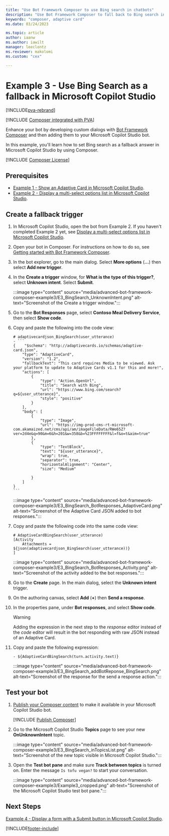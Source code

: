 ```yaml
---
title: "Use Bot Framework Composer to use Bing search in chatbots"
description: "Use Bot Framework Composer to fall back to Bing search in your Microsoft Copilot Studio chatbot."
keywords: "composer, adaptive card"
ms.date: 03/24/2023

ms.topic: article
author: iaanw
ms.author: iawilt
manager: leeclontz
ms.reviewer: makolomi
ms.custom: "cex"

---
```


# Example 3 - Use Bing Search as a fallback in Microsoft Copilot Studio

[!INCLUDE[pva-rebrand](includes/pva-rebrand.md)]

[!INCLUDE [Composer integrated with PVA](includes/composer-integrated-with-pva.md)]

Enhance your bot by developing custom dialogs with [Bot Framework Composer](/composer/) and then adding them to your Microsoft Copilot Studio bot.

In this example, you'll learn how to set Bing search as a fallback answer in Microsoft Copilot Studio by using Composer.

[!INCLUDE [Composer License](includes/composer-license.md)]

## Prerequisites

- [Example 1 - Show an Adaptive Card in Microsoft Copilot Studio](advanced-bot-framework-composer-example1.md).
- [Example 2 - Display a multi-select options list in Microsoft Copilot Studio](advanced-bot-framework-composer-example2.md).

## Create a fallback trigger

1. In Microsoft Copilot Studio, open the bot from Example 2. If you haven't completed Example 2 yet, see [Display a multi-select options list in Microsoft Copilot Studio](advanced-bot-framework-composer-example2.md).

1. Open your bot in Composer. For instructions on how to do so, see [Getting started with Bot Framework Composer](advanced-bot-framework-composer-fundamentals.md#open-your-bot-in-composer).

1. In the bot explorer, go to the main dialog. Select **More options** (**...**) then select **Add new trigger**.

1. In the **Create a trigger** window, for **What is the type of this trigger?**, select **Unknown intent**. Select **Submit**.

    :::image type="content" source="media/advanced-bot-framework-composer-example3/E3_BingSearch_UnknownIntent.png" alt-text="Screenshot of the Create a trigger window.":::

1. Go to the **Bot Responses** page, select **Contoso Meal Delivery Service**, then select **Show code**.

1. Copy and paste the following into the code view:

    ````lg
    # adaptivecardjson_BingSearch(user_utterance)
    - ```
    {    "$schema": "http://adaptivecards.io/schemas/adaptive-card.json",
        "type": "AdaptiveCard",
        "version": "1.2",
        "fallbackText": "This card requires Media to be viewed. Ask your platform to update to Adaptive Cards v1.1 for this and more!",
        "actions": [
            {
                "type": "Action.OpenUrl",
                "title": "Search with Bing",
                "url": "https://www.bing.com/search?q=${user_utterance}",
                "style": "positive"
            }
        ],
        "body": [
            {
                "type": "Image",
                "url": "https://img-prod-cms-rt-microsoft-com.akamaized.net/cms/api/am/imageFileData/RWe65Z?ver=2d4e&q=90&m=6&h=201&w=358&b=%23FFFFFFFF&l=f&o=t&aim=true"
            },
            {
                "type": "TextBlock",
                "text": "${user_utterance}",
                "wrap": true,
                "separator": true,
                "horizontalAlignment": "Center",
                "size": "Medium"
                
            }
        ]
    }
    ```
    ````

    :::image type="content" source="media/advanced-bot-framework-composer-example3/E3_BingSearch_BotResponses_AdaptiveCard.png" alt-text="Screenshot of the Adaptive Card JSON added to bot responses.":::

1. Copy and paste the following code into the same code view:

    ```lg
    # AdaptiveCardBingSearch(user_utterance)
    [Activity
        Attachments = ${json(adaptivecardjson_BingSearch(user_utterance))}
    ]

    ```

    :::image type="content" source="media/advanced-bot-framework-composer-example3/E3_BingSearch_BotResponses_Activity.png" alt-text="Screenshot of the activity added to the bot responses.":::

1. Go to the **Create** page. In the main dialog, select the **Unknown intent** trigger.

1. On the authoring canvas, select **Add** (**+**) then **Send a response**.

1. In the properties pane, under **Bot responses**, and select **Show code**.

    > [!WARNING]
    > Adding the expression in the next step to the _response_ editor instead of the _code_ editor will result in the bot responding with raw JSON instead of an Adaptive Card.

1. Copy and paste the following expression:

    ```lg
    - ${AdaptiveCardBingSearch(turn.activity.text)}
    ```

    :::image type="content" source="media/advanced-bot-framework-composer-example3/E3_BingSearch_addBotReponse_BingSearch.png" alt-text="Screenshot of the response for the send a response action.":::

## Test your bot

1. [Publish your Composer content](advanced-bot-framework-composer-fundamentals.md#test-composer-content-within-microsoft-copilot-studio) to make it available in your Microsoft Copilot Studio bot.

    [!INCLUDE [Publish Composer](includes/composer-publish-note.md)]

1. Go to the Microsoft Copilot Studio **Topics** page to see your new **OnUnknownIntent** topic.

    :::image type="content" source="media/advanced-bot-framework-composer-example3/E3_BingSearch_inTopicsList.png" alt-text="Screenshot of the new topic visible in Microsoft Copilot Studio.":::

1. Open the **Test bot pane** and make sure **Track between topics** is turned on. Enter the message `Is tofu vegan?` to start your conversation.

    :::image type="content" source="media/advanced-bot-framework-composer-example3/Example3_cropped.png" alt-text="Screenshot of the Microsoft Copilot Studio test bot pane.":::

## Next Steps

[Example 4 - Display a form with a Submit button in Microsoft Copilot Studio](advanced-bot-framework-composer-example4.md).

[!INCLUDE[footer-include](includes/footer-banner.md)]
